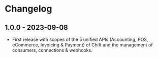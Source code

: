 # Changelog

## 1.0.0 - 2023-09-08
* First release with scopes of the 5 unified APIs (Accounting, POS, eCommerce, Invoicing & Payment) of Chift and the management of consumers, connections & webhooks.